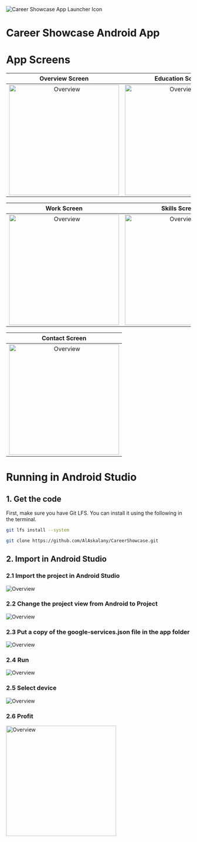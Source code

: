 <img src="app/src/main/res/mipmap-xxxhdpi/ic_launcher.png" alt="Career Showcase App Launcher Icon" title="Title" height="" width=""/>

# Career Showcase Android App

# App Screens

**Overview Screen** | **Education Screen**
:---:|:---:
<img src="docs/images/screenshots/Screenshot_1_overview.png" title="Overview" height="" width="300">|<img src="docs/images/screenshots/Screenshot_2_education.png" title="Overview" height="" width="300">

**Work Screen** | **Skills Screen**
:---:|:---:
<img src="docs/images/screenshots/Screenshot_3_work.png" title="Overview" height="" width="300">|<img src="docs/images/screenshots/Screenshot_4_skills.png" title="Overview" height="" width="300">

| **Contact Screen** |
|:---:|
| <img src="docs/images/screenshots/Screenshot_5_contact.png" title="Overview" height="" width="300"> |

# Running in Android Studio

## 1. Get the code

First, make sure you have Git LFS. You can install it using the following in the terminal.

```bash
git lfs install --system
```

```bash
git clone https://github.com/AlAskalany/CareerShowcase.git
```

## 2. Import in Android Studio

### 2.1 Import the project in Android Studio

<img src="docs/images/screenshots/Screenshot_6_import_android_studio.png" title="Overview" height="" width="">

### 2.2 Change the project view from Android to Project

<img src="docs/images/screenshots/Screenshot_7_project_view.png" title="Overview" height="" width="">

### 2.3 Put a copy of the google-services.json file in the app folder

<img src="docs/images/screenshots/Screenshot_8_google_services.png" title="Overview" height="" width="">

### 2.4 Run

<img src="docs/images/screenshots/Screenshot_9_run.png" title="Overview" height="" width="">

### 2.5 Select device

<img src="docs/images/screenshots/Screenshot_10_select_device.png" title="Overview" height="" width="">

### 2.6 Profit

<img src="docs/images/screenshots/Screenshot_11_emulator.png" title="Overview" height="" width="300">
